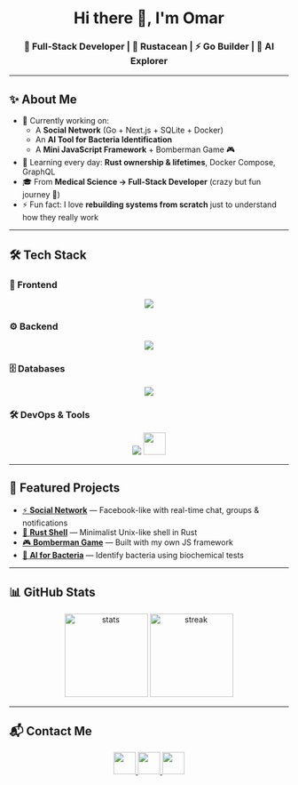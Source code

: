 <h1 align="center">Hi there 👋, I'm Omar</h1>
<h3 align="center">🚀 Full-Stack Developer | 🦀 Rustacean | ⚡ Go Builder | 🤖 AI Explorer</h3>

---

## ✨ About Me
- 🔭 Currently working on:
  - A **Social Network** (Go + Next.js + SQLite + Docker)
  - An **AI Tool for Bacteria Identification**
  - A **Mini JavaScript Framework** + Bomberman Game 🎮
- 🌱 Learning every day: **Rust ownership & lifetimes**, Docker Compose, GraphQL  
- 🎓 From **Medical Science → Full-Stack Developer** (crazy but fun journey 🚀)  
- ⚡ Fun fact: I love **rebuilding systems from scratch** just to understand how they really work  

---

## 🛠️ Tech Stack

### 🎨 Frontend
<p align="center">
  <img src="https://skillicons.dev/icons?i=js,ts,react,nextjs,html,css" />
</p>

### ⚙️ Backend
<p align="center">
  <img src="https://skillicons.dev/icons?i=go,rust,python,django,graphql,nodejs" />
</p>

### 🗄️ Databases
<p align="center">
  <img src="https://skillicons.dev/icons?i=sqlite,postgres,mysql" />
</p>

### 🛠️ DevOps & Tools
<p align="center">
  <img src="https://skillicons.dev/icons?i=docker,git,linux,bash" />
<a href="https://caddyserver.com/" title="Caddy">
  <img src="https://img.shields.io/badge/Caddy-5390d9?style=flat-square&logo=caddy&logoColor=white" height="40"/>
</a>
</p>

---

## 🚀 Featured Projects
- [⚡ **Social Network**](https://github.com/yourusername/social-network) — Facebook-like with real-time chat, groups & notifications  
- [🦀 **Rust Shell**](https://github.com/yourusername/rust-shell) — Minimalist Unix-like shell in Rust  
- [🎮 **Bomberman Game**](https://github.com/yourusername/bomberman) — Built with my own JS framework  
- [🧪 **AI for Bacteria**](https://github.com/yourusername/ai-bacteria) — Identify bacteria using biochemical tests  

---

## 📊 GitHub Stats
<p align="center">
  <img src="https://github-readme-stats.vercel.app/api?username=yourusername&show_icons=true&theme=tokyonight" alt="stats" height="150"/>
  <img src="https://github-readme-streak-stats.herokuapp.com/?user=yourusername&theme=tokyonight" alt="streak" height="150"/>
</p>

---

## 📬 Contact Me
<p align="center">
  <a href="mailto:your.email@example.com" title="Email">
    <img src="https://img.shields.io/badge/Gmail-D14836?style=flat-square&logo=gmail&logoColor=white" height="40"/>
  </a>
  <a href="https://linkedin.com/in/yourusername" title="LinkedIn">
    <img src="https://img.shields.io/badge/LinkedIn-0077B5?style=flat-square&logo=linkedin&logoColor=white" height="40"/>
  </a>
  <a href="https://yourwebsite.com" title="Portfolio">
    <img src="https://img.shields.io/badge/Portfolio-FF7139?style=flat-square&logo=firefox&logoColor=white" height="40"/>
  </a>
</p>
